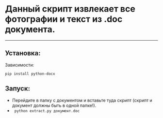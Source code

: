 # Данный скрипт извлекает все фотографии и текст из .doc документа.
*** 
## Установка:
Зависимости:
```
pip install python-docx
```

## Запуск:

- Перейдите в папку с документом и вставьте туда скрипт (скрипт и документ должны быть в одной папке!).
- ``` python extract.py документ.doc```
